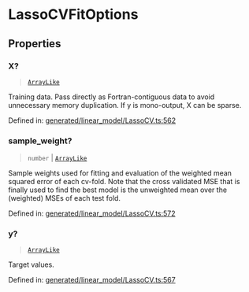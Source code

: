 # LassoCVFitOptions

## Properties

### X?

> [`ArrayLike`](../types/ArrayLike.md)

Training data. Pass directly as Fortran-contiguous data to avoid unnecessary memory duplication. If y is mono-output, X can be sparse.

Defined in:  [generated/linear\_model/LassoCV.ts:562](https://github.com/transitive-bullshit/scikit-learn-ts/blob/92ab806/packages/sklearn/src/generated/linear_model/LassoCV.ts#L562)

### sample\_weight?

> `number` \| [`ArrayLike`](../types/ArrayLike.md)

Sample weights used for fitting and evaluation of the weighted mean squared error of each cv-fold. Note that the cross validated MSE that is finally used to find the best model is the unweighted mean over the (weighted) MSEs of each test fold.

Defined in:  [generated/linear\_model/LassoCV.ts:572](https://github.com/transitive-bullshit/scikit-learn-ts/blob/92ab806/packages/sklearn/src/generated/linear_model/LassoCV.ts#L572)

### y?

> [`ArrayLike`](../types/ArrayLike.md)

Target values.

Defined in:  [generated/linear\_model/LassoCV.ts:567](https://github.com/transitive-bullshit/scikit-learn-ts/blob/92ab806/packages/sklearn/src/generated/linear_model/LassoCV.ts#L567)
